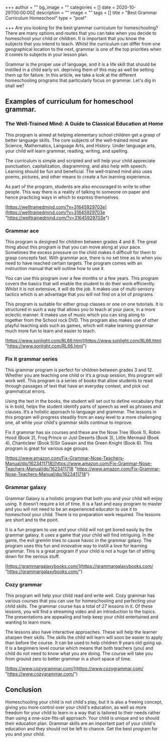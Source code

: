 +++
author = ""
bg_image = ""
categories = []
date = 2020-10-29T00:00:00Z
description = ""
image = ""
tags = []
title = "Best Grammar Curriculum Homeschool"
type = "post"

+++
Are you looking for the best grammar curriculum for homeschooling? There are many options and routes that you can take when you decide to homeschool your child or children. It is important that you know the subjects that you intend to teach. Whilst the curriculum can differ from one geographical location to the next, grammar is one of the top priorities when it comes to subjects in your lesson plan.

Grammar is the proper use of language, and it is a life skill that should be instilled in a child early on. depriving them of this may as well be setting them up for failure. In this article, we take a look at the different homeschooling programs that particularly focus on grammar. Let's dig in shall we?

## Examples of curriculum for homeschool grammar.

### The Well-Trained Mind: A Guide to Classical Education at Home

This program is aimed at helping elementary school children get a grasp of better language skills. The core subjects of the well-trained mind are Science, Mathematics, Language Arts, and History. Under language arts, your child will learn grammar, reading, writing, and spelling.

The curriculum is simple and scripted and will help your child appreciate punctuation, capitalization, diagramming, and also help with speech. Learning should be fun and beneficial. The well-trained mind also uses poems, pictures, and other means to create a fun learning experience.

As part of the program, students are also encouraged to write to other people. This way there is a reality of talking to someone on paper and hence practicing ways in which to express themselves.

[https://welltrainedmind.com/?v=31645929703e](https://welltrainedmind.com/?v=31645929703e "https://welltrainedmind.com/?v=31645929703e")

### Grammar ace

This program is designed for children between grades 4 and 8. The great thing about this program is that you can move along at your pace. Sometimes the excess pressure on the child makes it difficult for them to grasp concepts fast. With grammar ace, there is no set time as to when you need to have reached certain targets. The program comes with an instruction manual that will outline how to use it.

You can use this program over a few months or a few years. This program covers the basics that will enable the student to do their work efficiently. Whilst it is not extensive, it will do the job. It makes use of multi-sensory tactics which is an advantage that you will not find on a lot of programs.

This program is suitable for either group classes or one on one tutorials. It is structured in such a way that allows you to teach at your pace, in a more eclectic manner. It makes use of music which you can sing along to together from the School rock DVD. This program also makes use of other playful teaching aids such as games, which will make learning grammar much more fun to learn and easier to teach.

[https://www.sonlight.com/RL66.html](https://www.sonlight.com/RL66.html "https://www.sonlight.com/RL66.html")

### Fix it grammar series

This grammar program is perfect for children between grades 3 and 12. Whether you are teaching one child or it’s a group session, this program will work well. This program is a series of books that allow students to read through passages of text that have an everyday context, and pick out grammatical errors.

Using the text in the books, the student will set out to define vocabulary that is in bold, helps the student identify parts of speech as well as phrases and clauses. It’s a holistic approach to language and grammar. The lessons in this program will progress steadily from an easy level to a more challenging one, all while your child's grammar skills continue to improve.

Fix it grammar has six courses and these are the Nose Tree (Book 1), Robin Hood (Book 2), Frog Prince or Just Deserts (Book 3), Little Mermaid (Book 4), Chanticleer (Book 5)Sir Gawain and the Green Knight (Book 6). This program is great for various age groups.

[https://www.amazon.com/Fix-Grammar-Nose-Teachers-Manual/dp/1623411718](https://www.amazon.com/Fix-Grammar-Nose-Teachers-Manual/dp/1623411718 "https://www.amazon.com/Fix-Grammar-Nose-Teachers-Manual/dp/1623411718")

### Grammar galaxy

Grammar Galaxy is a holistic program that both you and your child will enjoy using. It doesn’t require a lot of time. It is a fast and easy program to master and you will not need to be an experienced educator to use it to homeschool your child. There is no preparation work required. The lessons are short and to the point.

It is a fun program to use and your child will not get bored easily by the grammar galaxy. It uses a game that your child will find intriguing. In the game, the evil gremlin tries to cause havoc in the grammar galaxy. The program uses this fun and innovative way to instill a love for learning grammar. This is a great program if your child is not a huge fan of sitting down for the serious stuff.

[https://grammargalaxybooks.com/](https://grammargalaxybooks.com/ "https://grammargalaxybooks.com/")

### Cozy grammar

This program will help your child read and write well. Cozy grammar has various courses that you can use for homeschooling and perfecting your child skills. The grammar course has a total of 27 lessons in it. Of these lessons, you will find a streaming video and an introduction to the topics. The presentations are appealing and help keep your child entertained and wanting to learn more.

The lessons also have interactive approaches. These will help the learner sharpen their skills. The skills the child will learn will soon be easier to apply than before the course. It can be used to help children 9 years old going up. It is a beginners level course which means that both teachers (you) and child do not need to know what you are doing. The course will take you from ground zero to better grammar in a short space of time.

[https://www.cozygrammar.com/](https://www.cozygrammar.com/ "https://www.cozygrammar.com/")

## Conclusion

Homeschooling your child is not child's play, but it is also a freeing concept, giving you more control over your child's education, as well as more freedom for your child to learn in a way that is tailored to their needs rather than using a one-size-fits-all approach. Your child is unique and so should their education plan. Grammar skills are an important part of your child's education and they should not be left to chance. Get the best program for you and your child.